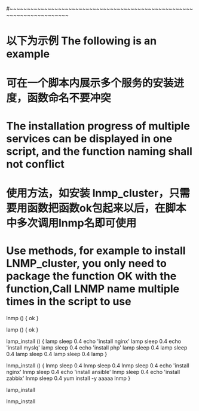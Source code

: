 #~~~~~~~~~~~~~~~~~~~~~~~~~~~~~~~~~~~~~~~~~~~~~~~~~~~~~~~~~~~~~~~~~~~~~~~
# 以下为示例 The following is an example
# 可在一个脚本内展示多个服务的安装进度，函数命名不要冲突
# The installation progress of multiple services can be displayed in one script, and the function naming shall not conflict
# 使用方法，如安装 lnmp_cluster，只需要用函数把函数ok包起来以后，在脚本中多次调用lnmp名即可使用
# Use methods, for example to install LNMP_cluster, you only need to package the function OK with the function,Call LNMP name multiple times in the script to use

lnmp () {
ok
}

lamp () {
ok
}

lamp_install () {
lamp
sleep 0.4
echo 'install nginx'
lamp
sleep 0.4
echo 'install myslq'
lamp
sleep 0.4
echo 'install php'
lamp
sleep 0.4
lamp
sleep 0.4
lamp
sleep 0.4
lamp
sleep 0.4
lamp
}

lnmp_install () {
lnmp
sleep 0.4
lnmp
sleep 0.4
lnmp
sleep 0.4
echo 'install nginx'
lnmp
sleep 0.4
echo 'install ansible'
lnmp
sleep 0.4
echo 'install zabbix'
lnmp
sleep 0.4
yum install -y aaaaa
lnmp
}

lamp_install 

lnmp_install
